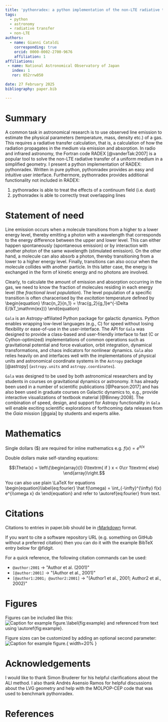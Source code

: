 ```yaml
---
title: 'pythonradex: a python implementation of the non-LTE radiative transfer code RADEX with additional functionality'
tags:
  - python
  - astronomy
  - radiative transfer
  - non-LTE
authors:
  - name: Gianni Cataldi
    corresponding: true
    orcid: 0000-0002-2700-9676
    affiliation: 1
affiliations:
 - name: National Astronomical Observatory of Japan
   index: 1
   ror: 052rrw050

date: 27 February 2025
bibliography: paper.bib

---
```


# Summary

A common task in astronomical research is to use observed line emission to estimate the physical parameters (temperature, mass, density etc.) of a gas. This requires a radiative transfer calculation, that is, a calculation of how the radiation propagates in the medium via emission and absorption. In radio and infrared astronomy, the Fortran code RADEX [@vanderTak:2007] is a popular tool to solve the non-LTE radiative transfer of a uniform medium in a simplified geometry. I present a python implementation of RADEX: pythonradex. Written in pure python, pythonradex provides an easy and intuitive user interface. Furthermore, pythonradex provides additional functionality not included in RADEX:
1. pythonradex is able to treat the effects of a continuum field (i.e. dust)
2. pythonradex is able to correctly treat overlapping lines

# Statement of need

Line emission occurs when a molecule transitions from a higher to a lower energy level, thereby emitting a photon with a wavelength that corresponds to the energy difference between the upper and lower level. This can either happen spontaneously (spontaneous emission) or by interaction with another photon of the same wavelength (stimulated emission). On the other hand, a molecule can also absorb a photon, thereby transitioning from a lower to a higher energy level. Finally, transitions can also occur when the molecule collides with another particle. In this latter case, the energy is exchanged in the form of kinetic energy and no photons are involved.

Clearly, to calculate the amount of emission and absorption occurring in the gas, we need to know the fraction of molecules residing in each energy level (the *fractional level population*). The level population of a specific transition is often characerised by the *excitation* temperature defined by
\begin{equation}
\frac{n_2}{n_1} = \frac{g_2}{g_1}e^{-\Delta E/(kT_\mathrm{ex})}
\end{equation}


`Gala` is an Astropy-affiliated Python package for galactic dynamics. Python
enables wrapping low-level languages (e.g., C) for speed without losing
flexibility or ease-of-use in the user-interface. The API for `Gala` was
designed to provide a class-based and user-friendly interface to fast (C or
Cython-optimized) implementations of common operations such as gravitational
potential and force evaluation, orbit integration, dynamical transformations,
and chaos indicators for nonlinear dynamics. `Gala` also relies heavily on and
interfaces well with the implementations of physical units and astronomical
coordinate systems in the `Astropy` package [@astropy] (`astropy.units` and
`astropy.coordinates`).

`Gala` was designed to be used by both astronomical researchers and by
students in courses on gravitational dynamics or astronomy. It has already been
used in a number of scientific publications [@Pearson:2017] and has also been
used in graduate courses on Galactic dynamics to, e.g., provide interactive
visualizations of textbook material [@Binney:2008]. The combination of speed,
design, and support for Astropy functionality in `Gala` will enable exciting
scientific explorations of forthcoming data releases from the *Gaia* mission
[@gaia] by students and experts alike.

# Mathematics

Single dollars ($) are required for inline mathematics e.g. $f(x) = e^{\pi/x}$

Double dollars make self-standing equations:

$$\Theta(x) = \left\{\begin{array}{l}
0\textrm{ if } x < 0\cr
1\textrm{ else}
\end{array}\right.$$

You can also use plain \LaTeX for equations
\begin{equation}\label{eq:fourier}
\hat f(\omega) = \int_{-\infty}^{\infty} f(x) e^{i\omega x} dx
\end{equation}
and refer to \autoref{eq:fourier} from text.

# Citations

Citations to entries in paper.bib should be in
[rMarkdown](http://rmarkdown.rstudio.com/authoring_bibliographies_and_citations.html)
format.

If you want to cite a software repository URL (e.g. something on GitHub without a preferred
citation) then you can do it with the example BibTeX entry below for @fidgit.

For a quick reference, the following citation commands can be used:
- `@author:2001`  ->  "Author et al. (2001)"
- `[@author:2001]` -> "(Author et al., 2001)"
- `[@author1:2001; @author2:2001]` -> "(Author1 et al., 2001; Author2 et al., 2002)"

# Figures

Figures can be included like this:
![Caption for example figure.\label{fig:example}](figure.png)
and referenced from text using \autoref{fig:example}.

Figure sizes can be customized by adding an optional second parameter:
![Caption for example figure.](figure.png){ width=20% }

# Acknowledgements

I would like to thank Simon Bruderer for his helpful clarifications about the ALI method. I also thank Andrés Asensio Ramos for helpful discussions about the LVG geometry and help with the MOLPOP-CEP code that was used to benchmark pythonradex.

# References
